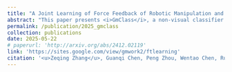 ```yaml
---
title: "A Joint Learning of Force Feedback of Robotic Manipulation and Textual Cues for Granular Materials Classification"
abstract: "This paper presents <i>GmClass</i>, a non-visual classifier that utilizes the force feedback from robot-granules interaction, transforms the force sequences into the frequency domain, and integrates them with high-dimensional textual information within a two-branch architecture for multimodal supervised contrastive learning (MSCL). <br/><img src='/images/publications/2025_gmclass.jpg'>"
permalink: /publication/2025_gmclass
collection: publications
date: 2025-05-22
# paperurl: 'http://arxiv.org/abs/2412.02119'
link: 'https://sites.google.com/view/gmwork2/ftlearning'
citation: '<u>Zeqing Zhang</u>, Guanqi Chen, Peng Zhou, Wentao Chen, Ruixing Jia, Guanhua Chen, Liangjun Zhang, Jia Pan (2025). <br><i>IEEE Robotics and Automation Letters</i>.'
---
```


